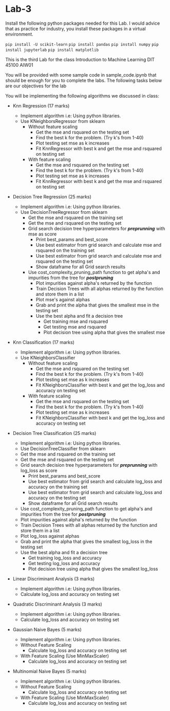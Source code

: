 # Lab-3
Install the following python packages needed for this Lab. I would advice that as practice for industry, you install these packages in a virtual environment.

`pip install -U scikit-learn` `pip install pandas` `pip install numpy` `pip install jupyterlab` `pip install matplotlib`

This is the third Lab for the class Introduction to Machine Learning DIT 45100 AIW01

You will be provided with some sample code in sample_code.ipynb that should be enough for you to complete the labs. The following tasks below are our objectives for the lab

You will be implementing the following algorithms we discussed in class:

- Knn Regression (17 marks)
  - Implement algorithm i.e: Using python libraries.
  - Use KNeighborsRegressor from sklearn
    - Without feature scaling
      - Get the mse and rsquared on the testing set
      - Find the best k for the problem. (Try k's from 1-40)
      - Plot testing set mse as k increases
      - Fit KnnRegressor with best k and get the mse and rsquared on testing set
    - With feature scaling
      - Get the mse and rsquared on the testing set 
      - Find the best k for the problem. (Try k's from 1-40)
      - Plot testing set mse as k increases
      - Fit KnnRegressor with best k and get the mse and rsquared on testing set
      
 - Decision Tree Regression (25 marks)
   - Implement algorithm i.e: Using python libraries.
   - Use DecisionTreeRegressor from sklearn
     - Get the mse and rsquared on the training set
     - Get the mse and rsquared on the testing set
     - Grid search decision tree hyperparameters for ***preprunning*** with mse as score
       - Print best_params and best_score
       - Use best estimator from grid search and calculate mse and rsquared on the training set
       - Use best estimator from grid search and calculate mse and rsquared on the testing set
       - Show dataframe for all Grid search results
     - Use cost_complexity_pruning_path function to get alpha's and impurities from the tree for ***postpruning***
       - Plot impurities against alpha's returned by the function
       - Train Decision Trees with all alphas returned by the function and store them in a list
       - Plot mse's against alphas
       - Grab and print the alpha that gives the smallest mse in the testing set
       - Use the best alpha and fit a decision tree
         - Get training mse and rsquared
         - Get testing mse and rsquared
         - Plot decision tree using alpha that gives the smallest mse
         
 - Knn Classification (17 marks)
   - Implement algorithm i.e: Using python libraries.
   - Use KNeighborsClassifier
     - Without feature scaling
       - Get the mse and rsquared on the testing set
       - Find the best k for the problem. (Try k's from 1-40)
       - Plot testing set mse as k increases
       - Fit KNeighborsClassifier with best k and get the log_loss and accuracy on testing set
     - With feature scaling
       - Get the mse and rsquared on the testing set 
       - Find the best k for the problem. (Try k's from 1-40)
       - Plot testing set mse as k increases
       - Fit KNeighborsClassifier with best k and get the log_loss and accuracy on testing set
       
- Decision Tree Classification (25 marks)
  - Implement algorithm i.e: Using python libraries.
  - Use DecisionTreeClassifier from sklearn
  - Get the mse and rsquared on the training set
  - Get the mse and rsquared on the testing set
  - Grid search decision tree hyperparameters for ***preprunning*** with log_loss as score
    - Print best_params and best_score
    - Use best estimator from grid search and calculate log_loss and accuracy on the training set
    - Use best estimator from grid search and calculate log_loss and accuracy on the testing set
    - Show dataframe for all Grid search results
  - Use cost_complexity_pruning_path function to get alpha's and impurities from the tree for ***postpruning***
   - Plot impurities against alpha's returned by the function
   - Train Decision Trees with all alphas returned by the function and store them in a list
   - Plot log_loss against alphas
   - Grab and print the alpha that gives the smallest log_loss in the testing set
   - Use the best alpha and fit a decision tree
     - Get training log_loss and accuracy
     - Get testing log_loss and accuracy
     - Plot decision tree using alpha that gives the smallest log_loss
     
 - Linear Discriminant Analysis (3 marks)
   - Implement algorithm i.e: Using python libraries.
   - Calculate log_loss and accuracy on testing set
   
 - Quadratic Discriminant Analysis (3 marks)
   - Implement algorithm i.e: Using python libraries.
   - Calculate log_loss and accuracy on testing set
   
 - Gaussian Naive Bayes (5 marks)
   - Implement algorithm i.e: Using python libraries.
   - Without Feature Scaling
     - Calculate log_loss and accuracy on testing set
   - With Feature Scaling (Use MinMaxScaler)
     - Calculate log_loss and accuracy on testing set
 
 - Multinomial Naive Bayes (5 marks)
   - Implement algorithm i.e: Using python libraries.
   - Without Feature Scaling
     - Calculate log_loss and accuracy on testing set
   - With Feature Scaling (Use MinMaxScaler)
     - Calculate log_loss and accuracy on testing set
         
        
